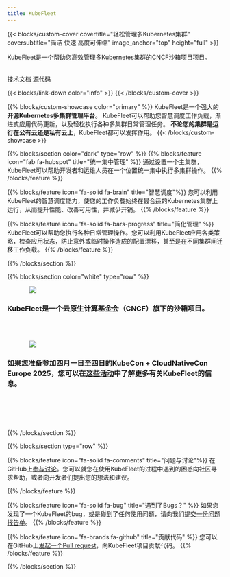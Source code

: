 ```yaml
---
title: KubeFleet
---
```


{{< blocks/custom-cover covertitle="轻松管理多Kubernetes集群" coversubtitle="简洁 快速 高度可伸缩" image_anchor="top" height="full" >}}
<p class="h5">KubeFleet是一个帮助您高效管理多Kubernetes集群的CNCF沙箱项目项目。</p><br>
<a class="btn btn-lg btn-dark me-3 mb-4" href="/zh-cn/docs/">
  技术文档 <i class="fas fa-arrow-alt-circle-right ms-2"></i>
</a>
<a class="btn btn-lg btn-secondary me-3 mb-4" href="https://github.com/kubefleet-dev/kubefleet">
  源代码 <i class="fab fa-github ms-2 "></i>
</a>
<p class="lead mt-5"></p>
{{< blocks/link-down color="info" >}}
{{< /blocks/custom-cover >}}


{{% blocks/custom-showcase color="primary" %}}
KubeFleet是一个强大的<span class="text-white bg-dark"><b>开源Kubernetes多集群管理平台</b></span>。
KubeFleet可以帮助您智慧调度工作负载，渐进式应用代码更新，以及轻松执行各种多集群日常管理任务。
<span class="text-white bg-dark"><b>不论您的集群是运行在公有云还是私有云上</b></span>，KubeFleet都可以发挥作用。
{{< /blocks/custom-showcase >}}


{{% blocks/section color="dark" type="row" %}}
{{% blocks/feature icon="fab fa-hubspot" title="统一集中管理" %}}
通过设置一个主集群，KubeFleet可以帮助开发者和运维人员在一个位置统一集中执行多集群操作。
{{% /blocks/feature %}}


{{% blocks/feature icon="fa-solid fa-brain" title="智慧调度"%}}
您可以利用KubeFleet的智慧调度能力，使您的工作负载始终在最合适的Kubernetes集群上运行，从而提升性能、改善可用性，并减少开销。
{{% /blocks/feature %}}


{{% blocks/feature icon="fa-solid fa-bars-progress" title="简化管理" %}}
KubeFleet可以帮助您执行各种日常管理操作。您可以利用KubeFleet应用各类策略，检查应用状态，防止意外或临时操作造成的配置漂移，甚至是在不同集群间迁移工作负载。
{{% /blocks/feature %}}


{{% /blocks/section %}}

{{% blocks/section color="white" type="row" %}}
<div style="position: relative; width: 100%;">
  <div style="position: relative; width: 400px; left: calc(50% - 200px);">
    <img src="../images/logos/cncf-color.svg">
  </div>
</div>
<p>
  <h3 class="text-center">
  KubeFleet是一个云原生计算基金会（CNCF）旗下的沙箱项目。
  </h3><br><br>
</p>
<div style="position: relative; width: 100%;">
  <div style="position: relative; width: 400px; left: calc(50% - 200px);">
    <img src="../images/logos/kccnc-eu-2025-color.svg">
  </div>
</div>
<p>
  <h3 class="text-center">
  如果您准备参加四月一日至四日的KubeCon + CloudNativeCon Europe 2025，您可以在<a href="https://events.linuxfoundation.org/kubecon-cloudnativecon-europe/program/schedule/">这些活动</a>中了解更多有关KubeFleet的信息。 
  </h3><br><br>
</p>
<br>

{{% /blocks/section %}}


{{% blocks/section type="row" %}}

{{% blocks/feature icon="fa-solid fa-comments" title="问题与讨论"%}}
在GitHub上<a href="https://github.com/kubefleet-dev/kubefleet/discussions">参与讨论</a>。您可以就您在使用KubeFleet的过程中遇到的困惑向社区寻求帮助，或者向开发者们提出您的想法和建议。

{{% /blocks/feature %}}

{{% blocks/feature icon="fa-solid fa-bug" title="遇到了Bugs？" %}}
如果您发现了一个KubeFleet的bug，或是碰到了任何使用问题，请向我们<a href="https://github.com/kubefleet-dev/kubefleet/issues">提交一份问题报告单</a>。
{{% /blocks/feature %}}

{{% blocks/feature icon="fa-brands fa-github" title="贡献代码" %}}
您可以在GitHub上<a href="https://github.com/kubefleet-dev/kubefleet/pulls">发起一个Pull request</a>，向KubeFleet项目贡献代码。
{{% /blocks/feature %}}

{{% /blocks/section %}}

